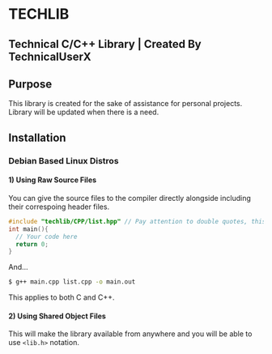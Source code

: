 # TECHLIB
## Technical C/C++ Library | Created By TechnicalUserX

## Purpose
This library is created for the sake of assistance for personal projects.
Library will be updated when there is a need.

## Installation
### Debian Based Linux Distros
#### 1) Using Raw Source Files
You can give the source files to the compiler directly alongside including their correspoing header files.
```cpp
#include "techlib/CPP/list.hpp" // Pay attention to double quotes, this is the relative path to your main.cpp file
int main(){
  // Your code here
  return 0;
}
```
And...
```bash
$ g++ main.cpp list.cpp -o main.out
```
This applies to both C and C++.
#### 2) Using Shared Object Files
This will make the library available from anywhere and you will be able to use `<lib.h>` notation.
